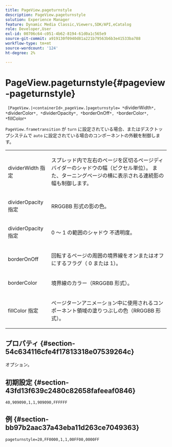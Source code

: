 ```yaml
---
title: PageView.pageturnstyle
description: PageView.pageturnstyle
solution: Experience Manager
feature: Dynamic Media Classic,Viewers,SDK/API,eCatalog
role: Developer,User
exl-id: 00706c64-c051-4b62-8194-61d0a1c565e9
source-git-commit: a919130f0940d81a221b79563b6b3e41533ba788
workflow-type: tm+mt
source-wordcount: '124'
ht-degree: 2%

---
```


# PageView.pageturnstyle{#pageview-pageturnstyle}

` [PageView.|<containerId>_pageView.]pageturnstyle= *`dividerWidth`*, *`dividerColor`*, *`dividerOpacity`*, *`borderOnOff`*, *`borderColor`*, *`fillColor`*`

`PageView.frametransition` が `turn` に設定されている場合、またはデスクトップシステムで `auto` に設定されている場合のコンポーネントの外観を制御します。

<table id="table_A8CDA1AE2680402A99BCD5DD371B225F"> 
 <tbody> 
  <tr> 
   <td colname="col1"> <p> dividerWidth<span class="codeph"><span class="varname"> 指定 </span></span> </p> </td> 
   <td colname="col2"> <p> スプレッド内で左右のページを区切るページディバイダーのシャドウの幅（ピクセル単位）。 また、ターニングページの横に表示される連続影の幅も制御します。 </p> </td> 
  </tr> 
  <tr> 
   <td colname="col1"> <p>dividerOpacity<span class="codeph"><span class="varname"> 指定 </span></span> </p> </td> 
   <td colname="col2"> <p> RRGGBB 形式の影の色。 </p> </td> 
  </tr> 
  <tr> 
   <td colname="col1"> <p>dividerOpacity<span class="codeph"><span class="varname"> 指定 </span></span> </p> </td> 
   <td colname="col2"> <p>0</span> ～ <span class="codeph"> 1</span> の範囲のシャドウ <span class="codeph"> 不透明度。 </p> </td> 
  </tr> 
  <tr> 
   <td colname="col1"> <p><span class="codeph"><span class="varname">borderOnOff</span></span> </p> </td> 
   <td colname="col2"> <p> 回転するページの周囲の境界線をオンまたはオフにするフラグ（<span class="codeph"> 0</span> または <span class="codeph"> 1</span>）。 </p> </td> 
  </tr> 
  <tr> 
   <td colname="col1"> <p><span class="codeph"><span class="varname">borderColor</span></span> </p> </td> 
   <td colname="col2"> <p> 境界線のカラー（RRGGBB 形式）。 </p> </td> 
  </tr> 
  <tr> 
   <td colname="col1"> <p>fillColor<span class="codeph"><span class="varname"> 指定 </span></span> </p> </td> 
   <td colname="col2"> <p> ページターンアニメーション中に使用されるコンポーネント領域の塗りつぶしの色（RRGGBB 形式）。 </p> </td> 
  </tr> 
 </tbody> 
</table>

## プロパティ {#section-54c634116cfe4f17813318e07539264c}

オプション。

## 初期設定 {#section-43fd13f639c2480c82658fafeeaf0846}

`40,909090,1,1,909090,FFFFFF`

## 例 {#section-bb97b2aac37a43eba11d263ce7049363}

`pageturnstyle=20,FF0000,1,1,00FF00,0000FF`
